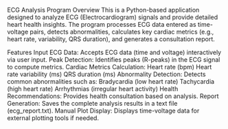 ECG Analysis Program
Overview
This is a Python-based application designed to analyze ECG (Electrocardiogram) signals and provide detailed heart health insights. The program processes ECG data entered as time-voltage pairs, detects abnormalities, calculates key cardiac metrics (e.g., heart rate, variability, QRS duration), and generates a consultation report.

Features
Input ECG Data: Accepts ECG data (time and voltage) interactively via user input.
Peak Detection: Identifies peaks (R-peaks) in the ECG signal to compute metrics.
Cardiac Metrics Calculation:
Heart rate (bpm)
Heart rate variability (ms)
QRS duration (ms)
Abnormality Detection: Detects common abnormalities such as:
Bradycardia (low heart rate)
Tachycardia (high heart rate)
Arrhythmias (irregular heart activity)
Health Recommendations: Provides health consultation based on analysis.
Report Generation: Saves the complete analysis results in a text file (ecg_report.txt).
Manual Plot Display: Displays time-voltage data for external plotting tools if needed.
